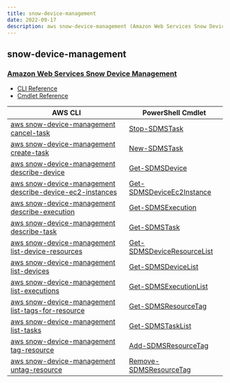 ```yaml
---
title: snow-device-management
date: 2022-09-17
description: aws snow-device-management (Amazon Web Services Snow Device Management) command/cmdlet list.
---
```


## snow-device-management

### [Amazon Web Services Snow Device Management](https://aws.amazon.com/snow/)

* [CLI Reference](https://docs.aws.amazon.com/cli/latest/reference/snow-device-management/index.html)
* [Cmdlet Reference](https://docs.aws.amazon.com/powershell/latest/reference/items/SnowDeviceManagement_cmdlets.html)

|AWS CLI|PowerShell Cmdlet|
|----|----|
|[aws snow-device-management cancel-task](https://docs.aws.amazon.com/cli/latest/reference/snow-device-management/cancel-task.html)|[Stop-SDMSTask](https://docs.aws.amazon.com/powershell/latest/reference/items/Stop-SDMSTask.html)|
|[aws snow-device-management create-task](https://docs.aws.amazon.com/cli/latest/reference/snow-device-management/create-task.html)|[New-SDMSTask](https://docs.aws.amazon.com/powershell/latest/reference/items/New-SDMSTask.html)|
|[aws snow-device-management describe-device](https://docs.aws.amazon.com/cli/latest/reference/snow-device-management/describe-device.html)|[Get-SDMSDevice](https://docs.aws.amazon.com/powershell/latest/reference/items/Get-SDMSDevice.html)|
|[aws snow-device-management describe-device-ec2-instances](https://docs.aws.amazon.com/cli/latest/reference/snow-device-management/describe-device-ec2-instances.html)|[Get-SDMSDeviceEc2Instance](https://docs.aws.amazon.com/powershell/latest/reference/items/Get-SDMSDeviceEc2Instance.html)|
|[aws snow-device-management describe-execution](https://docs.aws.amazon.com/cli/latest/reference/snow-device-management/describe-execution.html)|[Get-SDMSExecution](https://docs.aws.amazon.com/powershell/latest/reference/items/Get-SDMSExecution.html)|
|[aws snow-device-management describe-task](https://docs.aws.amazon.com/cli/latest/reference/snow-device-management/describe-task.html)|[Get-SDMSTask](https://docs.aws.amazon.com/powershell/latest/reference/items/Get-SDMSTask.html)|
|[aws snow-device-management list-device-resources](https://docs.aws.amazon.com/cli/latest/reference/snow-device-management/list-device-resources.html)|[Get-SDMSDeviceResourceList](https://docs.aws.amazon.com/powershell/latest/reference/items/Get-SDMSDeviceResourceList.html)|
|[aws snow-device-management list-devices](https://docs.aws.amazon.com/cli/latest/reference/snow-device-management/list-devices.html)|[Get-SDMSDeviceList](https://docs.aws.amazon.com/powershell/latest/reference/items/Get-SDMSDeviceList.html)|
|[aws snow-device-management list-executions](https://docs.aws.amazon.com/cli/latest/reference/snow-device-management/list-executions.html)|[Get-SDMSExecutionList](https://docs.aws.amazon.com/powershell/latest/reference/items/Get-SDMSExecutionList.html)|
|[aws snow-device-management list-tags-for-resource](https://docs.aws.amazon.com/cli/latest/reference/snow-device-management/list-tags-for-resource.html)|[Get-SDMSResourceTag](https://docs.aws.amazon.com/powershell/latest/reference/items/Get-SDMSResourceTag.html)|
|[aws snow-device-management list-tasks](https://docs.aws.amazon.com/cli/latest/reference/snow-device-management/list-tasks.html)|[Get-SDMSTaskList](https://docs.aws.amazon.com/powershell/latest/reference/items/Get-SDMSTaskList.html)|
|[aws snow-device-management tag-resource](https://docs.aws.amazon.com/cli/latest/reference/snow-device-management/tag-resource.html)|[Add-SDMSResourceTag](https://docs.aws.amazon.com/powershell/latest/reference/items/Add-SDMSResourceTag.html)|
|[aws snow-device-management untag-resource](https://docs.aws.amazon.com/cli/latest/reference/snow-device-management/untag-resource.html)|[Remove-SDMSResourceTag](https://docs.aws.amazon.com/powershell/latest/reference/items/Remove-SDMSResourceTag.html)|

